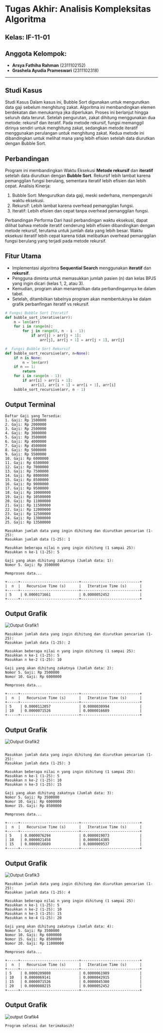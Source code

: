 
# Tugas Akhir: Analisis Kompleksitas Algoritma

## Kelas: IF-11-01

## Anggota Kelompok:
- **Arsya Fathiha Rahman** (2311102152)
- **Grashela Ayudia Prameswari** (2311102318)

---

## Studi Kasus
Studi Kasus Dalam kasus ini, Bubble Sort digunakan untuk mengurutkan data gaji sebelum menghitung zakat. Algoritma ini membandingkan elemen berdekatan dan menukarnya jika diperlukan. Proses ini berlanjut hingga seluruh data terurut. Setelah pengurutan, zakat dihitung menggunakan dua metode: rekursif dan iteratif. Pada metode rekursif, fungsi memanggil dirinya sendiri untuk menghitung zakat, sedangkan metode iteratif menggunakan perulangan untuk menghitung zakat. Kedua metode ini dibandingkan untuk melihat mana yang lebih efisien setelah data diurutkan dengan Bubble Sort.



## Perbandingan 

Program ini membandingkan Waktu Eksekusi **Metode rekursif** dan **iteratif** setelah data diurutkan dengan **Bubble Sort**. Rekursif lebih lambat karena pemanggilan fungsi berulang, sementara iteratif lebih efisien dan lebih cepat. 
Analisis Kinerja: 
1. Bubble Sort: Mengurutkan data gaji, meski sederhana, mempengaruhi waktu eksekusi. 
2. Rekursif: Lebih lambat karena overhead pemanggilan fungsi. 
3. Iteratif: Lebih efisien dan cepat tanpa overhead pemanggilan fungsi.

Perbandingan Performa Dari hasil perbandingan waktu eksekusi, dapat dilihat bahwa metode iteratif cenderung lebih efisien dibandingkan dengan metode rekursif, terutama untuk jumlah data yang lebih besar. Waktu eksekusi iteratif lebih cepat karena tidak melibatkan overhead pemanggilan fungsi berulang yang terjadi pada metode rekursif.

## Fitur Utama
- Implementasi algoritma **Sequential Search** menggunakan **iteratif** dan **rekursif**.
- Pengguna diminta untuk memasukkan jumlah pasien (n) dan kelas BPJS yang ingin dicari (kelas 1, 2, atau 3).
- Kemudian, program akan menampilkan data perbandingannya ke dalam tabel.
- Setelah, ditambilkan tabelnya program akan membentuknya ke dalam grafik perbanfingan iteratif vs rekursif.

```python
# Fungsi Bubble Sort Iteratif
def bubble_sort_iterative(arr):
    n = len(arr)
    for i in range(n):
        for j in range(0, n - i - 1):
            if arr[j] > arr[j + 1]:
                arr[j], arr[j + 1] = arr[j + 1], arr[j]

#  Fungsi Bubble Sort Rekursif
def bubble_sort_recursive(arr, n=None):
    if n is None:
        n = len(arr)
    if n == 1:
        return
    for i in range(n - 1):
        if arr[i] > arr[i + 1]:
            arr[i], arr[i + 1] = arr[i + 1], arr[i]
    bubble_sort_recursive(arr, n - 1)
```

## Output Terminal

```plaintext
Daftar Gaji yang Tersedia:
1. Gaji: Rp 1500000
2. Gaji: Rp 2000000
3. Gaji: Rp 2500000
4. Gaji: Rp 3000000
5. Gaji: Rp 3500000
6. Gaji: Rp 4000000
7. Gaji: Rp 4500000
8. Gaji: Rp 5000000
9. Gaji: Rp 5500000
10. Gaji: Rp 6000000
11. Gaji: Rp 6500000
12. Gaji: Rp 7000000
13. Gaji: Rp 7500000
14. Gaji: Rp 8000000
15. Gaji: Rp 8500000
16. Gaji: Rp 9000000
17. Gaji: Rp 9500000
18. Gaji: Rp 10000000
19. Gaji: Rp 10500000
20. Gaji: Rp 11000000
21. Gaji: Rp 11500000
22. Gaji: Rp 12000000
23. Gaji: Rp 12500000
24. Gaji: Rp 13000000
25. Gaji: Rp 13500000

Masukkan jumlah data yang ingin dihitung dan diurutkan pencarian (1-25):
Masukkan jumlah data (1-25): 1

Masukkan beberapa nilai n yang ingin dihitung (1 sampai 25):
Masukkan n ke-1 (1-25): 5

Gaji yang akan dihitung zakatnya (Jumlah data: 1):
Nomor 5. Gaji: Rp 3500000

Memproses data...

+-----+---------------------------+---------------------------+
|  n  |   Recursive Time (s)      |   Iterative Time (s)      |
+-----+---------------------------+---------------------------+
| 5    | 0.0000171661             | 0.0000052452              |
+-----+---------------------------+---------------------------+

```
## Output Grafik
![Output Grafik1](https://github.com/arsyafarahman123/Tugas-Besar-Program-Zakat-Penghasilan_IF-11-01_Analisis-Kompleksitas-Algoritma/blob/main/grafik1.png)

```plaintext
Masukkan jumlah data yang ingin dihitung dan diurutkan pencarian (1-25):
Masukkan jumlah data (1-25): 2

Masukkan beberapa nilai n yang ingin dihitung (1 sampai 25):
Masukkan n ke-1 (1-25): 5
Masukkan n ke-2 (1-25): 10

Gaji yang akan dihitung zakatnya (Jumlah data: 2):
Nomor 5. Gaji: Rp 3500000
Nomor 10. Gaji: Rp 6000000

Memproses data...

+-----+---------------------------+---------------------------+
|  n  |   Recursive Time (s)      |   Iterative Time (s)      |
+-----+---------------------------+---------------------------+
| 5    | 0.0000112057             | 0.0000030994              |
| 10   | 0.0000071526             | 0.0000016689              |
+-----+---------------------------+---------------------------+

```
## Output Grafik
![Output Grafik2](https://github.com/arsyafarahman123/Tugas-Besar-Program-Zakat-Penghasilan_IF-11-01_Analisis-Kompleksitas-Algoritma/blob/main/grafik2.png)

```plaintext

Masukkan jumlah data yang ingin dihitung dan diurutkan pencarian (1-25):
Masukkan jumlah data (1-25): 3

Masukkan beberapa nilai n yang ingin dihitung (1 sampai 25):
Masukkan n ke-1 (1-25): 5
Masukkan n ke-2 (1-25): 10
Masukkan n ke-3 (1-25): 15

Gaji yang akan dihitung zakatnya (Jumlah data: 3):
Nomor 5. Gaji: Rp 3500000
Nomor 10. Gaji: Rp 6000000
Nomor 15. Gaji: Rp 8500000

Memproses data...

+-----+---------------------------+---------------------------+
|  n  |   Recursive Time (s)      |   Iterative Time (s)      |
+-----+---------------------------+---------------------------+
| 5    | 0.0000076294             | 0.0000019073              |
| 10   | 0.0000021458             | 0.0000014305              |
| 15   | 0.0000016689             | 0.0000009537              |
+-----+---------------------------+---------------------------+
```
## Output Grafik
![Output Grafik3](https://github.com/arsyafarahman123/Tugas-Besar-Program-Zakat-Penghasilan_IF-11-01_Analisis-Kompleksitas-Algoritma/blob/main/grafik3.png)

```plaintext
Masukkan jumlah data yang ingin dihitung dan diurutkan pencarian (1-25):
Masukkan jumlah data (1-25): 4

Masukkan beberapa nilai n yang ingin dihitung (1 sampai 25):
Masukkan n ke-1 (1-25): 5
Masukkan n ke-2 (1-25): 10
Masukkan n ke-3 (1-25): 15
Masukkan n ke-4 (1-25): 20

Gaji yang akan dihitung zakatnya (Jumlah data: 4):
Nomor 5. Gaji: Rp 3500000
Nomor 10. Gaji: Rp 6000000
Nomor 15. Gaji: Rp 8500000
Nomor 20. Gaji: Rp 11000000

Memproses data...

+-----+---------------------------+---------------------------+
|  n  |   Recursive Time (s)      |   Iterative Time (s)      |
+-----+---------------------------+---------------------------+
| 5    | 0.0000209808             | 0.0000061989              |
| 10   | 0.0000069141             | 0.0000042915              |
| 15   | 0.0000071526             | 0.0000045300              |
| 20   | 0.0000088215             | 0.0000052452              |
+-----+---------------------------+---------------------------+
```
## Output Grafik
![output Grafik4](https://github.com/arsyafarahman123/Tugas-Besar-Program-Zakat-Penghasilan_IF-11-01_Analisis-Kompleksitas-Algoritma/blob/main/grafik4.png)



```plaintext
Program selesai dan terimakasih!
```


